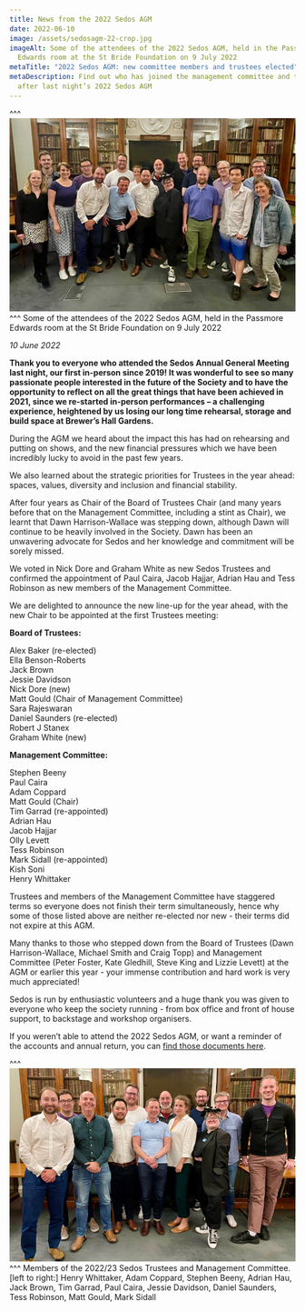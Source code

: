 ```yaml
---
title: News from the 2022 Sedos AGM
date: 2022-06-10
image: /assets/sedosagm-22-crop.jpg
imageAlt: Some of the attendees of the 2022 Sedos AGM, held in the Passmore
  Edwards room at the St Bride Foundation on 9 July 2022
metaTitle: "2022 Sedos AGM: new committee members and trustees elected"
metaDescription: Find out who has joined the management committee and trustees
  after last night’s 2022 Sedos AGM
---
```

^^^ ![](/assets/sedosagm-22-crop.jpg)
^^^ Some of the attendees of the 2022 Sedos AGM, held in the Passmore Edwards room at the St Bride Foundation on 9 July 2022

*10 June 2022*

**Thank you to everyone who attended the Sedos Annual General Meeting last night, our first in-person since 2019! It was wonderful to see so many passionate people interested in the future of the Society and to have the opportunity to reflect on all the great things that have been achieved in 2021, since we re-started in-person performances – a challenging experience, heightened by us losing our long time rehearsal, storage and build space at Brewer’s Hall Gardens.**  

During the AGM we heard about the impact this has had on rehearsing and putting on shows, and the new financial pressures which we have been incredibly lucky to avoid in the past few years. 

We also learned about the strategic priorities for Trustees in the year ahead: spaces, values, diversity and inclusion and financial stability.

After four years as Chair of the Board of Trustees Chair (and many years before that on the Management Committee, including a stint as Chair), we learnt that Dawn Harrison-Wallace was stepping down, although Dawn will continue to be heavily involved in the Society. Dawn has been an unwavering advocate for Sedos and her knowledge and commitment will be sorely missed. 

We voted in Nick Dore and Graham White as new Sedos Trustees and confirmed the appointment of Paul Caira, Jacob Hajjar, Adrian Hau and Tess Robinson as new members of the Management Committee.

We are delighted to announce the new line-up for the year ahead, with the new Chair to be appointed at the first Trustees meeting:

**Board of Trustees:**

Alex Baker (re-elected)\
Ella Benson-Roberts\
Jack Brown\
Jessie Davidson \
Nick Dore (new)\
Matt Gould (Chair of Management Committee)\
Sara Rajeswaran \
Daniel Saunders (re-elected)\
Robert J Stanex\
Graham White (new)

**Management Committee:** 

Stephen Beeny\
Paul Caira\
Adam Coppard \
Matt Gould (Chair)\
Tim Garrad (re-appointed)\
Adrian Hau\
Jacob Hajjar\
Olly Levett \
Tess Robinson\
Mark Sidall (re-appointed)\
Kish Soni \
Henry Whittaker 

Trustees and members of the Management Committee have staggered terms so everyone does not finish their term simultaneously, hence why some of those listed above are neither re-elected nor new - their terms did not expire at this AGM.

Many thanks to those who stepped down from the Board of Trustees (Dawn Harrison-Wallace, Michael Smith and Craig Topp) and Management Committee (Peter Foster, Kate Gledhill, Steve King and Lizzie Levett) at the AGM or earlier this year - your immense contribution and hard work is very much appreciated!

Sedos is run by enthusiastic volunteers and a huge thank you was given to everyone who keep the society running - from box office and front of house support, to backstage and workshop organisers.

If you weren’t able to attend the 2022 Sedos AGM, or want a reminder of the accounts and annual return, you can [find those documents here](https://drive.google.com/drive/u/2/folders/1a20Nx5FurDh1RhyY_XofBkbKaWSwfhtx?mc_cid=9114d1fda6&mc_eid=UNIQID).

^^^ ![12 members of the 2022/23 Sedos Trustees and Management Committee.standing in a line in front of a wall of bookcases. They are all smiling. ](/assets/2022sedostrusteesandcommittee-crop.jpg)
^^^ Members of the 2022/23 Sedos Trustees and Management Committee. [left to right:] Henry Whittaker, Adam Coppard, Stephen Beeny, Adrian Hau, Jack Brown, Tim Garrad, Paul Caira, Jessie Davidson, Daniel Saunders, Tess Robinson, Matt Gould, Mark Sidall